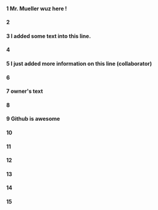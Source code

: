 #### 1 Mr. Mueller wuz here !
#### 2
#### 3 I added some text into this line.
#### 4
#### 5 I just added more information on this line (collaborator)
#### 6
#### 7 owner's text
#### 8
#### 9 Github is awesome
#### 10
#### 11
#### 12
#### 13
#### 14
#### 15